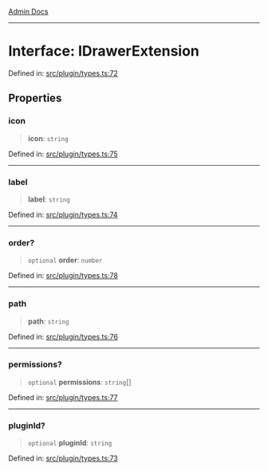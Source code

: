[Admin Docs](/)

***

# Interface: IDrawerExtension

Defined in: [src/plugin/types.ts:72](https://github.com/PalisadoesFoundation/talawa-admin/blob/main/src/plugin/types.ts#L72)

## Properties

### icon

> **icon**: `string`

Defined in: [src/plugin/types.ts:75](https://github.com/PalisadoesFoundation/talawa-admin/blob/main/src/plugin/types.ts#L75)

***

### label

> **label**: `string`

Defined in: [src/plugin/types.ts:74](https://github.com/PalisadoesFoundation/talawa-admin/blob/main/src/plugin/types.ts#L74)

***

### order?

> `optional` **order**: `number`

Defined in: [src/plugin/types.ts:78](https://github.com/PalisadoesFoundation/talawa-admin/blob/main/src/plugin/types.ts#L78)

***

### path

> **path**: `string`

Defined in: [src/plugin/types.ts:76](https://github.com/PalisadoesFoundation/talawa-admin/blob/main/src/plugin/types.ts#L76)

***

### permissions?

> `optional` **permissions**: `string`[]

Defined in: [src/plugin/types.ts:77](https://github.com/PalisadoesFoundation/talawa-admin/blob/main/src/plugin/types.ts#L77)

***

### pluginId?

> `optional` **pluginId**: `string`

Defined in: [src/plugin/types.ts:73](https://github.com/PalisadoesFoundation/talawa-admin/blob/main/src/plugin/types.ts#L73)

